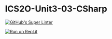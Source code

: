 # ICS2O-Unit3-03-CSharp

[![GitHub's Super Linter](https://github.com/venika-sem/ICS2O-Unit3-03-CSharp/workflows/GitHub's%20Super%20Linter/badge.svg)](https://github.com/venika-sem/ICS2O-Unit3-03-CSharp/actions)

[![Run on Repl.it](https://repl.it/badge/github/venika-sem/ICS2O-Unit3-03-CSharp)](https://repl.it/github/venika-sem/ICS2O-Unit3-03-CSharp)
